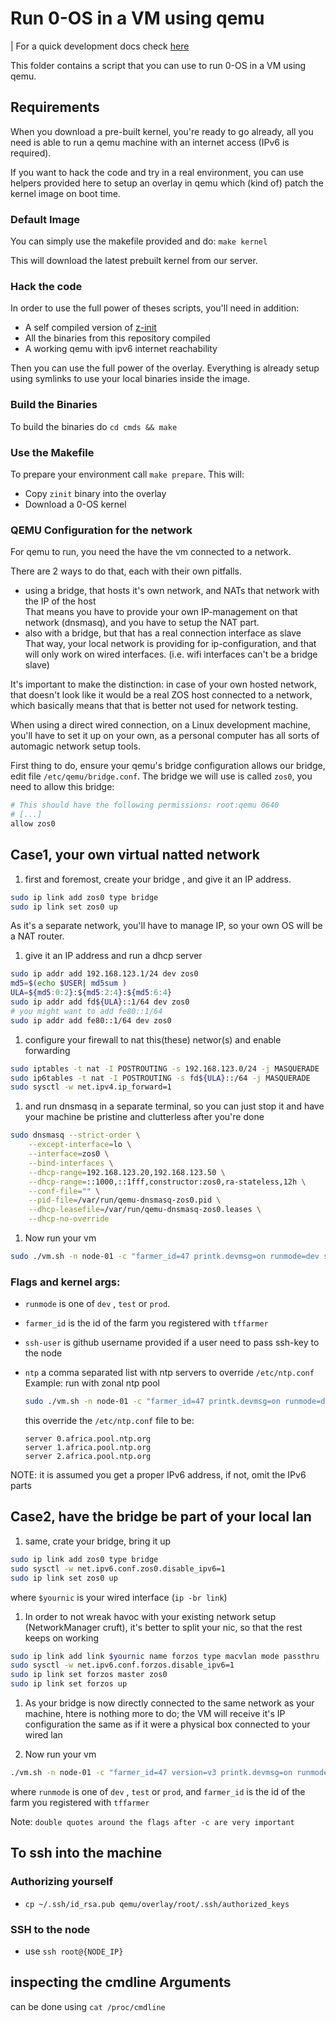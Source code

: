 # Run 0-OS in a VM using qemu
| For a quick development docs check [here](../docs/development/README.md)

This folder contains a script that you can use to run 0-OS in a VM using qemu.

## Requirements

When you download a pre-built kernel, you're ready to go already, all you need
is able to run a qemu machine with an internet access (IPv6 is required).

If you want to hack the code and try in a real environment, you can use helpers provided here
to setup an overlay in qemu which (kind of) patch the kernel image on boot time.

### Default Image

You can simply use the makefile provided and do: `make kernel`

This will download the latest prebuilt kernel from our server.

### Hack the code

In order to use the full power of theses scripts, you'll need in addition:

- A self compiled version of [z-init](https://github.com/threefoldtech/zinit/)
- All the binaries from this repository compiled
- A working qemu with ipv6 internet reachability

Then you can use the full power of the overlay. Everything is already setup using symlinks
to use your local binaries inside the image.

### Build the Binaries

To build the binaries do `cd cmds && make`

### Use the Makefile

To prepare your environment call `make prepare`. This will:

- Copy `zinit` binary into the overlay
- Download a 0-OS kernel

### QEMU Configuration for the network

For qemu to run, you need the have the vm connected to a network.

There are 2 ways to do that, each with their own pitfalls.

- using a bridge, that hosts it's own network, and NATs that network with the IP of the host   
  That means you have to provide your own IP-management on that network (dnsmasq), and you have to setup the NAT part.
- also with a bridge, but that has a real connection  interface as slave  
  That way, your local network is providing for ip-configuration, and that will only work on wired interfaces. (i.e. wifi interfaces can't be a bridge slave)

It's important to make the distinction: in case of your own hosted network, that doesn't look like it would be a real ZOS host connected to a network, which basically means that that is better not used for network testing.

When using a direct wired connection, on a Linux development machine, you'll have to set it up on your own, as a personal computer has all sorts of automagic network setup tools.


First thing to do, ensure your qemu's bridge configuration allows our bridge, edit file `/etc/qemu/bridge.conf`.
The bridge we will use is called `zos0`, you need to allow this bridge:

```bash 
# This should have the following permissions: root:qemu 0640
# [...]
allow zos0
```

## Case1, your own virtual natted network

1. first and foremost, create your bridge , and give it an IP address.

```bash
sudo ip link add zos0 type bridge
sudo ip link set zos0 up
```

As it's a separate network, you'll have to manage IP, so your own OS will be a NAT router.

1. give it an IP address and run a dhcp server

```bash
sudo ip addr add 192.168.123.1/24 dev zos0
md5=$(echo $USER| md5sum )
ULA=${md5:0:2}:${md5:2:4}:${md5:6:4}
sudo ip addr add fd${ULA}::1/64 dev zos0
# you might want to add fe80::1/64
sudo ip addr add fe80::1/64 dev zos0
```

1. configure your firewall to nat this(these) networ(s) and enable forwarding

```bash
sudo iptables -t nat -I POSTROUTING -s 192.168.123.0/24 -j MASQUERADE
sudo ip6tables -t nat -I POSTROUTING -s fd${ULA}::/64 -j MASQUERADE
sudo sysctl -w net.ipv4.ip_forward=1
```

1. and run dnsmasq in a separate terminal, so you can just stop it and have your machine be pristine and clutterless after you're done

```bash
sudo dnsmasq --strict-order \
    --except-interface=lo \
    --interface=zos0 \
    --bind-interfaces \
    --dhcp-range=192.168.123.20,192.168.123.50 \
    --dhcp-range=::1000,::1fff,constructor:zos0,ra-stateless,12h \
    --conf-file="" \
    --pid-file=/var/run/qemu-dnsmasq-zos0.pid \
    --dhcp-leasefile=/var/run/qemu-dnsmasq-zos0.leases \
    --dhcp-no-override
```

1. Now run your vm

```bash
sudo ./vm.sh -n node-01 -c "farmer_id=47 printk.devmsg=on runmode=dev ssh-user=<github username>"
```

### Flags and kernel args:

- `runmode` is one of `dev` , `test`  or `prod`.
- `farmer_id` is the id of the farm you registered with `tffarmer`
- `ssh-user` is github username provided if a user need to pass ssh-key to the node
- `ntp` a comma separated list with ntp servers to override `/etc/ntp.conf`
  Example: run with zonal ntp pool

  ```bash
  sudo ./vm.sh -n node-01 -c "farmer_id=47 printk.devmsg=on runmode=dev ssh-user=<github username> ntp=0.africa.pool.ntp.org,1.africa.pool.ntp.org,2.africa.pool.ntp.org"
  ```

  this override the `/etc/ntp.conf` file to be:

  ```text
  server 0.africa.pool.ntp.org
  server 1.africa.pool.ntp.org
  server 2.africa.pool.ntp.org
  ```


NOTE: it is assumed you get a proper IPv6 address, if not, omit the IPv6 parts

## Case2, have the bridge be part of your local lan

1. same, crate your bridge, bring it up 

```bash
sudo ip link add zos0 type bridge
sudo sysctl -w net.ipv6.conf.zos0.disable_ipv6=1
sudo ip link set zos0 up
```

where `$yournic` is your wired interface (`ip -br link`)

1. In order to not wreak havoc with your existing network setup (NetworkManager cruft),   it's better to split your nic, so that the rest keeps on working

```bash
sudo ip link add link $yournic name forzos type macvlan mode passthru
sudo sysctl -w net.ipv6.conf.forzos.disable_ipv6=1
sudo ip link set forzos master zos0
sudo ip link set forzos up
```

1. As your bridge is now directly connected to the same network as your machine, htere is nothing more to do; the VM will receive it's IP configuration the same as if it were a physical box connected to your wired lan

1. Now run your vm

```bash
./vm.sh -n node-01 -c "farmer_id=47 version=v3 printk.devmsg=on runmode=dev"
```

where `runmode` is one of `dev` , `test`  or `prod`, 
and `farmer_id` is the id of the farm you registered with `tffarmer`

Note: `double quotes around the flags after -c are very important` 


## To ssh into the machine

### Authorizing yourself
- `cp ~/.ssh/id_rsa.pub qemu/overlay/root/.ssh/authorized_keys`


### SSH to the node
- use `ssh root@{NODE_IP}`

## inspecting the cmdline Arguments

can be done using `cat /proc/cmdline`
